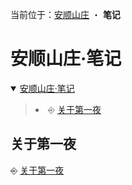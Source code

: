 []()<nav>当前位于：[安顺山庄](README.md) <span style="font-style: bold">・</span> <span style="font-weight: bold">笔记</span></nav>

<h1 id="top-heading">安顺山庄·笔记</h1>

[]()<details open><summary><a href="#top-heading">安顺山庄·笔记</a></summary><blockquote><li>⎆ [关于第一夜](笔记·关于第一夜.md)</li></blockquote></details>

<h2 id="%E5%85%B3%E4%BA%8E%E7%AC%AC%E4%B8%80%E5%A4%9C">关于第一夜</h2>

⎆ [关于第一夜](笔记·关于第一夜.md)
